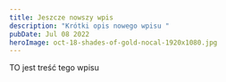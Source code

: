 ```yaml
---
title: Jeszcze nowszy wpis
description: "Krótki opis nowego wpisu "
pubDate: Jul 08 2022
heroImage: oct-18-shades-of-gold-nocal-1920x1080.jpg
---
```

TO jest treść tego wpisu